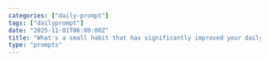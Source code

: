 ```yaml
---
categories: ["daily-prompt"]
tags: ["dailyprompt"]
date: "2025-11-01T06:00:00Z"
title: "What's a small habit that has significantly improved your daily productivity or well-being?"
type: "prompts"
---
```


